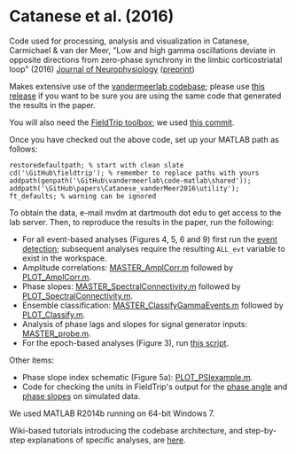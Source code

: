 # Catanese et al. (2016)

Code used for processing, analysis and visualization in Catanese,
Carmichael & van der Meer, "Low and high gamma oscillations deviate in
opposite directions from zero-phase synchrony in the limbic
corticostriatal loop" (2016)
[Journal of Neurophysiology](http://jn.physiology.org/content/early/2016/03/04/jn.00914.2015) ([preprint](http://www.vandermeerlab.org/JC_MvdM_gamma_accepted.pdf))

Makes extensive use of the
[vandermeerlab codebase](https://github.com/vandermeerlab/vandermeerlab);
please use
[this release](https://github.com/mvdm/vandermeerlab/releases/tag/v1.1)
if you want to be sure you are using the same code that generated the
results in the paper.

You will also need the [FieldTrip toolbox](http://www.fieldtriptoolbox.org/); we used [this commit](https://github.com/fieldtrip/fieldtrip/commit/a93aa21f4f65f933da5254f20265f8b8489668fe). 

Once you have checked out the above code, set up your MATLAB path as follows:

```
restoredefaultpath; % start with clean slate
cd('\GitHub\fieldtrip'); % remember to replace paths with yours
addpath(genpath('\GitHub\vandermeerlab\code-matlab\shared'));
addpath('\GitHub\papers\Catanese_vanderMeer2016\utility');
ft_defaults; % warning can be ignored
```

To obtain the data, e-mail mvdm at dartmouth dot edu to get access to
the lab server. Then, to reproduce the results in the paper, run the
following:

- For all event-based analyses (Figures 4, 5, 6 and 9) first run the
  [event detection](https://github.com/mvdm/papers/blob/master/Catanese_etal2016/master/MASTER_CollectGammaEvents.m);
  subsequent analyses require the resulting `ALL_evt` variable to
  exist in the workspace.
- Amplitude correlations: [MASTER_AmplCorr.m](https://github.com/mvdm/papers/blob/master/Catanese_etal2016/master/MASTER_AmplCorr.m) followed by [PLOT_AmplCorr.m](https://github.com/mvdm/papers/blob/master/Catanese_etal2016/plotting/PLOT_AmplCorr.m).
- Phase slopes:
  [MASTER_SpectralConnectivity.m](https://github.com/mvdm/papers/blob/master/Catanese_etal2016/master/MASTER_SpectralConnectivity.m)
  followed by
  [PLOT_SpectralConnectivity.m](https://github.com/mvdm/papers/blob/master/Catanese_etal2016/plotting/PLOT_SpectralConnectivity.m).
- Ensemble classification: [MASTER_ClassifyGammaEvents.m](https://github.com/mvdm/papers/blob/master/Catanese_etal2016/master/MASTER_ClassifyGammaEvents.m) followed by [PLOT_Classify.m](https://github.com/mvdm/papers/blob/master/Catanese_etal2016/plotting/PLOT_Classify.m).
- Analysis of phase lags and slopes for signal generator inputs:
  [MASTER_probe.m](https://github.com/mvdm/papers/blob/master/Catanese_etal2016/master/MASTER_probe.m).
- For the epoch-based analyses (Figure 3), run [this script](https://github.com/mvdm/papers/blob/master/Catanese_etal2016/master/MASTER_meanPSD_COH_Script_JC.m).

Other items:

- Phase slope index schematic (Figure 5a):
  [PLOT_PSIexample.m](https://github.com/mvdm/papers/blob/master/Catanese_vanderMeer2016/plotting/PLOT_PSIexample.m).
- Code for checking the units in FieldTrip's output for the
  [phase angle](https://github.com/mvdm/papers/blob/master/Catanese_vanderMeer2016/simulations/icoh_unit_check.m)
  and
  [phase slopes](https://github.com/mvdm/papers/blob/master/Catanese_vanderMeer2016/simulations/psi_unit_check.m)
  on simulated data. 

We used MATLAB R2014b running on 64-bit Windows 7.

Wiki-based tutorials introducing the codebase architecture, and
step-by-step explanations of specific analyses, are
[here](http://ctnsrv.uwaterloo.ca/vandermeerlab/doku.php?id=analysis:course-w16).
